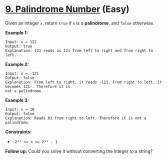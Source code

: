 # [9. Palindrome Number][link] (Easy)

[link]: https://leetcode.com/problems/palindrome-number/

Given an integer `x`, return `true` if  `x` is a **palindrome**, and  `false` otherwise.

**Example 1:**

```
Input: x = 121
Output: true
Explanation: 121 reads as 121 from left to right and from right to left.
```

**Example 2:**

```
Input: x = -121
Output: false
Explanation: From left to right, it reads -121. From right to left, it becomes 121-. Therefore it is
not a palindrome.
```

**Example 3:**

```
Input: x = 10
Output: false
Explanation: Reads 01 from right to left. Therefore it is not a palindrome.
```

**Constraints:**

- `-2³¹ <= x <= 2³¹ - 1`

**Follow up:** Could you solve it without converting the integer to a string?
